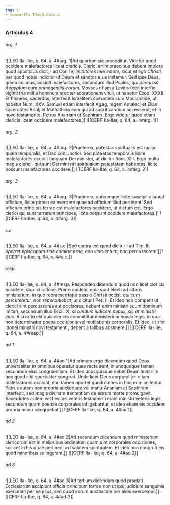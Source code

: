 ```yaml
---
tags : 
- Summa/IIa-IIæ/q.64/a.4
---
```


### Articulus 4

###### arg. 1
![[LEO IIa-IIæ, q. 64, a. 4#arg. 1|Ad quartum sic proceditur. Videtur quod occidere malefactores liceat clericis. Clerici enim praecipue debent implere quod apostolus dicit, I ad Cor. IV, *imitatores mei estote, sicut et ego Christi*, per quod nobis indicitur ut Deum et sanctos eius imitemur. Sed ipse Deus, quem colimus, occidit malefactores, secundum illud Psalm., *qui percussit Aegyptum cum primogenitis eorum*. Moyses etiam a Levitis fecit interfici viginti tria millia hominum propter adorationem vituli, ut habetur Exod. XXXII. Et Phinees, sacerdos, interfecit Israelitem coeuntem cum Madianitide, ut habetur Num. XXV. Samuel etiam interfecit Agag, regem Amalec; et Elias sacerdotes Baal; et Mathathias eum qui ad sacrificandum accesserat; et in novo testamento, Petrus Ananiam et Saphiram. Ergo videtur quod etiam clericis liceat occidere malefactores.]]
![[CERF IIa-IIæ, q. 64, a. 4#arg. 1]]

###### arg. 2
![[LEO IIa-IIæ, q. 64, a. 4#arg. 2|Praeterea, potestas spiritualis est maior quam temporalis, et Deo coniunctior. Sed potestas temporalis licite malefactores occidit tanquam Dei minister, ut dicitur Rom. XIII. Ergo multo magis clerici, qui sunt Dei ministri spiritualem potestatem habentes, licite possunt malefactores occidere.]]
![[CERF IIa-IIæ, q. 64, a. 4#arg. 2]]

###### arg. 3
![[LEO IIa-IIæ, q. 64, a. 4#arg. 3|Praeterea, quicumque licite suscipit aliquod officium, licite potest ea exercere quae ad officium illud pertinent. Sed officium principis terrae est malefactores occidere, ut dictum est. Ergo clerici qui sunt terrarum principes, licite possunt occidere malefactores.]]
![[CERF IIa-IIæ, q. 64, a. 4#arg. 3]]

###### s.c.
![[LEO IIa-IIæ, q. 64, a. 4#s.c.|Sed contra est quod dicitur I ad Tim. III, *oportet episcopum sine crimine esse, non vinolentum, non percussorem*.]]
![[CERF IIa-IIæ, q. 64, a. 4#s.c.]]

###### resp.
![[LEO IIa-IIæ, q. 64, a. 4#resp.|Respondeo dicendum quod non licet clericis occidere, duplici ratione. Primo quidem, quia sunt electi ad altaris ministerium, in quo repraesentatur passio Christi occisi, *qui cum percuteretur, non repercutiebat*, ut dicitur I Pet. II. Et ideo non competit ut clerici sint percussores aut occisores, debent enim ministri suum dominum imitari, secundum illud Eccli. X, *secundum iudicem populi, sic et ministri eius*. Alia ratio est quia clericis committitur ministerium novae legis, in qua non determinatur poena occisionis vel mutilationis corporalis. Et ideo, ut sint idonei ministri novi testamenti, debent a talibus abstinere.]]
![[CERF IIa-IIæ, q. 64, a. 4#resp.]]

###### ad 1
![[LEO IIa-IIæ, q. 64, a. 4#ad 1|Ad primum ergo dicendum quod Deus universaliter in omnibus operatur quae recta sunt, in unoquoque tamen secundum eius congruentiam. Et ideo unusquisque debet Deum imitari in hoc quod sibi specialiter congruit. Unde licet Deus corporaliter etiam malefactores occidat, non tamen oportet quod omnes in hoc eum imitentur. Petrus autem non propria auctoritate vel manu Ananiam et Saphiram interfecit, sed magis divinam sententiam de eorum morte promulgavit. Sacerdotes autem vel Levitae veteris testamenti erant ministri veteris legis, secundum quam poenae corporales infligebantur, et ideo etiam eis occidere propria manu congruebat.]]
![[CERF IIa-IIæ, q. 64, a. 4#ad 1]]

###### ad 2
![[LEO IIa-IIæ, q. 64, a. 4#ad 2|Ad secundum dicendum quod ministerium clericorum est in melioribus ordinatum quam sint corporales occisiones, scilicet in his quae pertinent ad salutem spiritualem. Et ideo non congruit eis quod minoribus se ingerant.]]
![[CERF IIa-IIæ, q. 64, a. 4#ad 2]]

###### ad 3
![[LEO IIa-IIæ, q. 64, a. 4#ad 3|Ad tertium dicendum quod praelati Ecclesiarum accipiunt officia principum terrae non ut ipsi iudicium sanguinis exerceant per seipsos, sed quod eorum auctoritate per alios exerceatur.]]
![[CERF IIa-IIæ, q. 64, a. 4#ad 3]]

